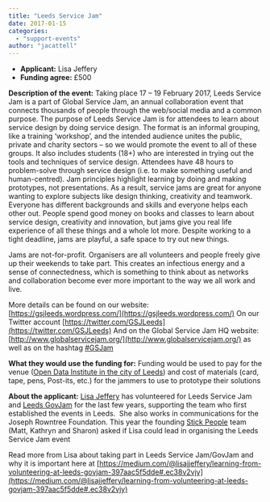 ```yaml
---
title: "Leeds Service Jam"
date: 2017-01-15
categories: 
  - "support-events"
author: "jacattell"
---
```


- **Applicant:** Lisa Jeffery
- **Funding agree:** £500

**Description of the event:** Taking place 17 – 19 February 2017, Leeds Service Jam is a part of Global Service Jam, an annual collaboration event that connects thousands of people through the web/social media and a common purpose. The purpose of Leeds Service Jam is for attendees to learn about service design by doing service design. The format is an informal grouping, like a training ‘workshop’, and the intended audience unites the public, private and charity sectors – so we would promote the event to all of these groups. It also includes students (18+) who are interested in trying out the tools and techniques of service design. Attendees have 48 hours to problem-solve through service design (i.e. to make something useful and human-centred). Jam principles highlight learning by doing and making prototypes, not presentations. As a result, service jams are great for anyone wanting to explore subjects like design thinking, creativity and teamwork. Everyone has different backgrounds and skills and everyone helps each other out. People spend good money on books and classes to learn about service design, creativity and innovation, but jams give you real life experience of all these things and a whole lot more. Despite working to a tight deadline, jams are playful, a safe space to try out new things.  
  
Jams are not-for-profit. Organisers are all volunteers and people freely give up their weekends to take part. This creates an infectious energy and a sense of connectedness, which is something to think about as networks and collaboration become ever more important to the way we all work and live.  
  
More details can be found on our website: [https://gsjleeds.wordpress.com/](https://gsjleeds.wordpress.com/) On our Twitter account [https://twitter.com/GSJLeeds](https://twitter.com/GSJLeeds) And on the Global Service Jam HQ website: [http://www.globalservicejam.org/](http://www.globalservicejam.org/) as well as on the hashtag [#GSJam](https://twitter.com/hashtag/gsjam)  
  
**What they would use the funding for:** Funding would be used to pay for the venue ([Open Data Institute in the city of Leeds](https://theodi.org/nodes/leeds)) and cost of materials (card, tape, pens, Post-its, etc.) for the jammers to use to prototype their solutions  
  
**About the applicant:** [Lisa Jeffery](https://twitter.com/lisajjeffery) has volunteered for Leeds Service Jam and [Leeds GovJam](https://leedsgovjam.wordpress.com/) for the last few years, supporting the team who first established the events in Leeds.  She also works in communications for the Joseph Rowntree Foundation. This year the founding [Stick People](https://twitter.com/stickpeopleHQ) team (Matt, Kathryn and Sharon) asked if Lisa could lead in organising the Leeds Service Jam event  
  
Read more from Lisa about taking part in Leeds Service Jam/GovJam and why it is important here at [https://medium.com/@lisajjeffery/learning-from-volunteering-at-leeds-govjam-397aac5f5dde#.ec38v2vjy](https://medium.com/@lisajjeffery/learning-from-volunteering-at-leeds-govjam-397aac5f5dde#.ec38v2vjy)
